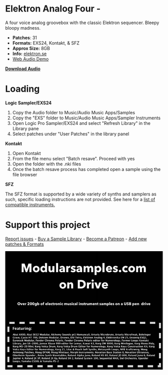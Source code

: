 # Elektron Analog Four -

A four voice analog groovebox with the classic Elektron sequencer. Bleepy bloopy madness.

-  **Patches**: 31
-   **Formats:** EXS24, Kontakt, & SFZ
-   **Approx Size:** 8GB
-   **Info:** [elektron.se](https://www.elektron.se/legacy-products/)
- [Web Audio Demo](https://www.modularsamples.com/Demos/demos/a4.html)

**[Download Audio](https://github.com/publicsamples/Elektron-Analog-4/releases/tag/1.0)**


# Loading

**Logic Sampler/EXS24**

1. Copy the Audio folder to Music/Audio Music Apps/Samples
2. Copy the "EXS" folder to Music/Audio Music Apps/Sampler Instruments
3. Open Logic Pro Sampler/EXS24 and select "Refresh Library" in the Library pane
4. Select patches under "User Patches" in the library panel 

****Kontakt****

1.  Open Kontakt
2. From the file menu select "Batch resave". Proceed with yes
3. Open the folder with the .nki files
4. Once the batch resave process has completed open a sample using the file browser

**SFZ**

The SFZ format is supported by a wide variety of synths and samplers as such, specific loading instructions are not provided. See here for a [list of compatible instruments.](https://sfzformat.com/software/players/) 

# Support this project

[Report issues](/issues) - [Buy a Sample Library](https://gumroad.com/modularsamples) - [Become a Patreon](https://www.patreon.com/modularsamples) - [Add new patches & Formats](/pulls)

[
![Sample library disks](https://github.com/publicsamples/Public-Samples/raw/master/images/drives2.jpg?raw=true)
](https://gum.co/modularsamples-drives)
